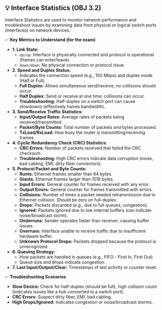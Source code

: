 ## 💡 Interface Statistics (OBJ 3.2)

Interface Statistics are used to monitor network performance and troubleshoot issues by examining data from physical or logical switch ports (interfaces) on network devices.

✅ **Key Metrics to Understand (for the exam)**
- **1. Link State:**
  - `up/up`: Interface is physically connected and protocol is operational (frames can enter/leave).
  - `down/down`: No physical connection or protocol issue.
- **2. Speed and Duplex Status:**
  - Indicates the connection speed (e.g., 100 Mbps) and duplex mode (Half or Full).
  - **Full Duplex:** Allows simultaneous send/receive; no collisions should occur.
  - **Half Duplex:** Send or receive at one time; collisions can occur.
  - **Troubleshooting:** Half-duplex on a switch port can cause slowdowns (effectively halves bandwidth).
- **3. Send/Receive Traffic Statistics:**
  - **Input/Output Rates:** Average rates of packets being received/transmitted.
  - **Packet/Byte Counts:** Total number of packets and bytes processed.
  - **TxLoad/RxLoad:** How busy the router is transmitting/receiving frames.
- **4. Cyclic Redundancy Check (CRC) Statistics:**
  - **CRC Errors:** Number of packets received that failed the CRC checksum.
  - **Troubleshooting:** High CRC errors indicate data corruption (noise, bad cabling, EMI, dirty fiber connectors).
- **5. Protocol Packet and Byte Counts:**
  - **Runts:** Ethernet frames smaller than 64 bytes.
  - **Giants:** Ethernet frames larger than 1518 bytes.
  - **Input Errors:** General counter for frames received with any error.
  - **Output Errors:** General counter for frames transmitted with errors.
  - **Collisions:** Number of times a packet needed retransmission due to Ethernet collision. Should be zero on full-duplex.
  - **Drops:** Packets discarded (e.g., due to full queues, congestion).
  - **Ignored:** Packets ignored due to low internal buffers (can indicate noise/broadcast storm).
  - **Underruns:** Sender operates faster than receiver, causing buffer issues.
  - **Overruns:** Interface unable to receive traffic due to insufficient hardware buffer.
  - **Unknown Protocol Drops:** Packets dropped because the protocol is unrecognized.
- **6. Queuing Strategy:**
  - How packets are handled in queues (e.g., FIFO - First In, First Out).
  - Queue size and drops indicate congestion.
- **7. Last Input/Output/Clear:** Timestamps of last activity or counter reset.

✅ **Troubleshooting Scenarios**
- **Slow Device:** Check for half-duplex (should be full), high collision count (indicates issues like a hub connected to a switch port).
- **CRC Errors:** Suspect dirty fiber, EMI, bad cabling.
- **High Drops/Ignored:** Indicates congestion or noise/broadcast storms.